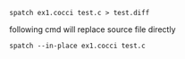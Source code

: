 ```shell
spatch ex1.cocci test.c > test.diff
```

following cmd will replace source file directly
```shell
spatch --in-place ex1.cocci test.c
```



